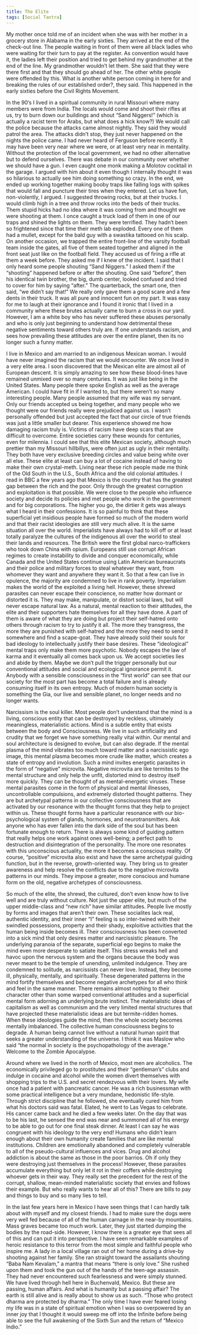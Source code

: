 ```yaml
---
title: The Elite 
tags: [Social Tantra]
---
```

My mother once told me of an incident when she was with her mother in a grocery store in Alabama in the early sixties. They arrived at the end of the check-out line. The people waiting in front of them were all black ladies who were waiting for their turn to pay at the register. As convention would have it, the ladies left their position and tried to get behind my grandmother at the end of the line. My grandmother wouldn’t let them. She said that they were there first and that they should go ahead of her. The other white people were offended by this. What is another white person coming in here for and breaking the rules of our established order?, they said. This happened in the early sixties before the Civil Rights Movement.

In the 90‘s I lived in a spiritual community in rural Missouri where many members were from India. The locals would come and shoot their rifles at us, try to burn down our buildings and shout “Sand Niggers!” (which is actually a racist term for Arabs, but what does a hick know?) We would call the police because the attacks came almost nightly. They said they would patrol the area. The attacks didn’t stop, they just never happened on the nights the police came. I had never heard of Ferguson before recently. It may have been very near where we were, or at least very near in mentality. Without the protection of the local government, we had no other alternative but to defend ourselves. There was debate in our community over whether we should have a gun. I even caught one monk making a Molotov cocktail in the garage. I argued with him about it even though I internally thought it was so hilarious to actually see him doing something so crazy. In the end, we ended up working together making booby traps like falling logs with spikes that would fall and puncture their tires when they entered. Let us have fun, non-violently, I argued. I suggested throwing rocks, but at their trucks. I would climb high in a tree and throw rocks into the beds of their trucks. Them stupid hicks had no idea where it was coming from and thought we were shooting at them. I once caught a truck load of them in one of our traps and shined the lights on them. They were terrified. They hadn’t been so frightened since that time their meth lab exploded. Every one of them had a mullet, except for the bald guy with a swastika tattooed on his scalp. On another occasion, we trapped the entire front-line of the varsity football team inside the gates, all five of them seated together and aligned in the front seat just like on the football field. They accused us of firing a rifle at them a week before. They asked me if I knew of the incident. I said that I only heard some people shouting “Sand Niggers.” I asked them if the “shooting” happened before or after the shouting. One said “before”, then his identical twin brother, the big, dumb center, looked confused and tried to cover for him by saying “after.” The quarterback, the smart one, then said, “we didn’t say that!” We really only gave them a good scare and a few dents in their truck. It was all pure and innocent fun on my part.
It was easy for me to laugh at their ignorance and I found it ironic that I lived in a community where these brutes actually came to burn a cross in our yard. However, I am a white boy who has never suffered these abuses personally and who is only just beginning to understand how detrimental these negative sentiments toward others truly are. If one understands racism, and sees how prevailing these attitudes are over the entire planet, then its no longer such a funny matter.

I live in Mexico and am married to an indigenous Mexican woman. I would have never imagined the racism that we would encounter. We once lived in a very elite area. I soon discovered that the Mexican elite are almost all of European descent. It is simply amazing to see how these blood-lines have remained unmixed over so many centuries. It was just like being in the United States. Many people there spoke English as well as the average American. I could have fit in if I wanted to, but there weren’t so many interesting people. Many people assumed that my wife was my servant. Only our friends accepted us being together, and many people who we thought were our friends really were prejudiced against us. I wasn’t personally offended but just accepted the fact that our circle of true friends was just a little smaller but dearer.
This experience showed me how damaging racism truly is. Victims of racism have deep scars that are difficult to overcome. Entire societies carry these wounds for centuries, even for milennia. I could see that this elite Mexican society, although much prettier than my Missouri hillbillys, were often just as ugly in their mentality. They both have very exclusive breeding circles and value being white over all else. These elite at least can buy a lot of cocaine instead of having to make their own crystal-meth. Living near these rich people made me think of the Old South in the U.S., South Africa and the old colonial attitudes. I read in BBC a few years ago that Mexico is the country that has the greatest gap between the rich and the poor. Only through the greatest corruption and exploitation is that possible. We were close to the people who influence society and decide its policies and met people who work in the government and for big corporations. The higher you go, the dirtier it gets was always what I heard in their confessions. It is so painful to think that these superficial yet insidious people have formed so much of the modern world and that their racist ideologies are still very much alive. It is the same situation all over the world. Imperialists have always had to kill off or at least totally paralyze the cultures of the indigenous all over the world to steal their lands and resources. The British were the first global narco-traffickers who took down China with opium. Europeans still use corrupt African regimes to create instability to divide and conquer economically, while Canada and the United States continue using Latin American bureaucrats and their police and military forces to steal whatever they want, from whomever they want and anywhere they want it. So that a few can live in opulence, the majority are condemned to live in rank poverty. Imperialism makes the world of the exploited a living hell. However, these shrewd parasites can never escape their conscience, no matter how dormant or distorted it is. They may make, manipulate, or distort social laws, but will never escape natural law. As a natural, mental reaction to their attitudes, the elite and their supporters hate themselves for all they have done. A part of them is aware of what they are doing but project their self-hatred onto others through racism to try to justify it all. The more they transgress, the more they are punished with self-hatred and the more they need to send it somewhere and find a scape-goat. They have already sold their souls for bad ideology to intellectually justify their base desires. These “ideological” mental traps only make them more psychotic. Nobody escapes the law of karma and it eventually all comes back upon us. We accept societies lies and abide by them. Maybe we don’t pull the trigger personally but our conventional attitudes and social and ecological ignorance permit it. Anybody with a sensible consciousness in the “first world” can see that our society for the most part has become a total failure and is already consuming itself in its own entropy. Much of modern human society is something the Gia, our live and sensible planet, no longer needs and no longer wants.

Narcissism is the soul killer. Most people don’t understand that the mind is a living, conscious entity that can be destroyed by reckless, ultimately meaningless, materialistic actions. Mind is a subtle entity that exists between the body and Consciousness. We live in such artificiality and crudity that we forget we have something really vital within. Our mental and soul architecture is designed to evolve, but can also degrade. If the mental plasma of the mind vibrates too much toward matter and a narcissistic ego image, this mental plasma becomes more crude like matter, which creates a state of entropy and involution. Such a mind invites energetic parasites in the form of “negative” microvita. Negative microvita are like termites to the mental structure and only help the unfit, distorted mind to destroy itself more quickly. They can be thought of as mental-energetic viruses. These mental parasites come in the form of physical and mental illnesses, uncontrollable compulsions, and extremely distorted thought patterns. They are but archetypal patterns in our collective consciousness that are activated by our resonance with the thought forms that they help to project within us. These thought forms have a particular resonance with our bio-psychological system of glands, hormones, and neurotransmitters. Ask anyone who has ever fallen into the dark side of the soul but has been fortunate enough to return. There is always some kind of guiding pattern that really helps one work against ones well-being; a perfect path to destruction and disintegration of the personality. The more one resonates with this unconscious actuality, the more it becomes a conscious reality. Of course, “positive” microvita also exist and have the same archetypal guiding function, but in the reverse, growth-oriented way. They bring us to greater awareness and help resolve the conflicts due to the negative microvita patterns in our minds. They impose a greater, more conscious and humane form on the old, negative archetypes of consciousness.

So much of the elite, the shrewd, the cultured, don’t even know how to live well and are truly without culture. Not just the upper elite, but much of the upper middle-class and “new rich” have similar attitudes. People live mostly by forms and images that aren’t their own. These socialites lack real, authentic identity, and their inner “I” feeling is so inter-twined with their swindled possessions, property and their shady, exploitive activities that the human being inside becomes ill. Their consciousness has been converted into a sick mind that only desires matter and narcissistic pleasure. The underlying paranoia of the separate, superficial ego begins to make the mind even more desperate to satiate itself. This stress wreaks hell and havoc upon the nervous system and the organs because the body was never meant to be the temple of unending, unlimited indulgence. They are condemned to solitude, as narcissists can never love. Instead, they become ill, physically, mentally, and spiritually. These degenerated patterns in the mind fortify themselves and become negative archetypes for all who think and feel in the same manner. There remains almost nothing to their character other than some warped conventional attitudes and a superficial mental form adorning an underlying brute instinct. The materialistic ideas of capitalism as well as communism and the very limited mental structures that have projected these materialistic ideas are but termite-ridden homes. When these ideologies guide the mind, then the whole society becomes mentally imbalanced. The collective human consciousness begins to degrade. A human being cannot live without a natural human spirit that seeks a greater understanding of the universe. I think it was Maslow who said “the normal in society is the psychopathology of the average.” Welcome to the Zombie Apocalypse.

Around where we lived in the north of Mexico, most men are alcoholics. The economically privileged go to prostitutes and their “gentleman’s” clubs and indulge in cocaine and alcohol while the women divert themselves with shopping trips to the U.S. and secret rendezvous with their lovers. My wife once had a patient with pancreatic cancer. He was a rich businessman with some practical intelligence but a very mundane, hedonistic life-style. Through strict discipline that he followed, she eventually cured him from what his doctors said was fatal. Elated, he went to Las Vegas to celebrate. His cancer came back and he died a few weeks later. On the day that was to be his last, he sensed the end was near and summoned all of his energy to be able to go out for one final steak dinner. At least I can say he was congruent with his ideology to the very end!
Humans who didn’t learn enough about their own humanity create families that are like mental institutions. Children are emotionally abandoned and completely vulnerable to all of the pseudo-cultural influences and vices. Drug and alcohol addiction is about the same as those in the poor barrios. Oh if only they were destroying just themselves in the process! However, these parasites accumulate everything but only let it rot in their coffers while destroying whoever gets in their way. They really set the precedent for the rest of the corrupt, shallow, mean-minded materialistic society that envies and follows their example. But who really wants to hear all of this? There are bills to pay and things to buy and so many lies to tell.

In the last few years here in Mexico I have seen things that I can hardly talk about with myself and my closest friends. I had to make sure the dogs were very well fed because of all of the human carnage in the near-by mountains. Mass graves became too much work. Later, they just started dumping the bodies by the road-side. However, I know there is a greater eye that sees all of this and can put it into perspective. I have seen remarkable examples of heroic resistance to this terror from the most simple and faithful people who inspire me.
A lady in a local village ran out of her home during a drive-by shooting against her family. She ran straight toward the assailants shouting “Baba Nam Kevalam,” a mantra that means “there is only love.” She rushed upon them and took the gun out of the hands of the teen-age assassin. They had never encountered such fearlessness and were simply stunned. We have lived through hell here in Buchenvald, Mexico. But these are passing, human affairs. And what is humanity but a passing affair? The earth is still alive and is really about to show us as such. “Those who protect dharma are protected by dharma.” The only time I have ever feared losing my life was in a state of spiritual emotion when I was so overpowered by an inner joy that I thought it would sweep me off into the Infinite before being able to see the full awakening of the Sixth Sun and the return of “Mexico Indio.”
